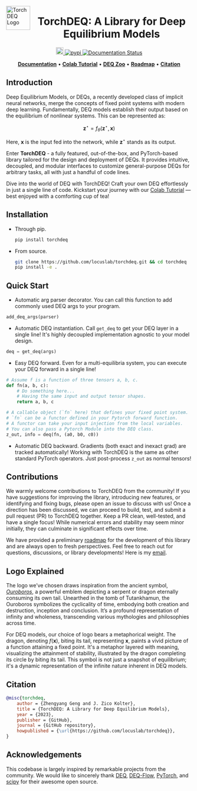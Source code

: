 <img src="https://drive.google.com/uc?id=1tCXsv0yanvQqncB9ke8x6fCKonu4z4iB" alt="TorchDEQ Logo" width="65" align="left"><div align="center"><h1>TorchDEQ: A Library for Deep Equilibrium Models</h1></div>

<p align="center">
    <a href="LICENSE">
        <img src="https://img.shields.io/badge/license-MIT-blue.svg" alt="License" height="20">
    </a>
    <a href="https://pypi.org/project/torchdeq/">
        <img src="https://img.shields.io/pypi/v/torchdeq" alt="pypi"heigh="20">
    </a>
    <a href='https://torchdeq.readthedocs.io/en/latest/?badge=latest'>
        <img src='https://readthedocs.org/projects/torchdeq/badge/?version=latest' alt='Documentation Status' />
    </a>
</p>

<p align="center">
<a href="https://torchdeq.readthedocs.io/en/latest/get_started.html"><b>Documentation</b></a> 
• 
<a href="https://colab.research.google.com/drive/12HiUnde7qLadeZGGtt7FITnSnbUmJr-I?usp=sharing"><b>Colab Tutorial</b></a> •
<a href="https://torchdeq.readthedocs.io/en/latest/deq-zoo/model.html"><b>DEQ Zoo</b></a>
•
<a href="TODO.md"><b>Roadmap</b></a> 
• 
<a href="README.md#citation"><b>Citation</b></a>  
</p>

## Introduction

Deep Equilibrium Models, or DEQs, a recently developed class of implicit neural networks, merge the concepts of fixed point systems with modern deep learning. Fundamentally, DEQ models establish their output based on the equilibrium of nonlinear systems. This can be represented as:

$$\mathbf{z}^\star=f_\theta(\mathbf{z}^\star, \mathbf{x})$$

Here, $\mathbf{x}$ is the input fed into the network, while $\mathbf{z}^\star$ stands as its output.

Enter **TorchDEQ** - a fully featured, out-of-the-box, and PyTorch-based library tailored for the design and deployment of DEQs. It provides intuitive, decoupled, and modular interfaces to customize general-purpose DEQs for arbitrary tasks, all with just a handful of code lines.

Dive into the world of DEQ with TorchDEQ! Craft your own DEQ effortlessly in just a single line of code. Kickstart your journey with our [Colab Tutorial](https://colab.research.google.com/drive/12HiUnde7qLadeZGGtt7FITnSnbUmJr-I?usp=sharing) — best enjoyed with a comforting cup of tea!

## Installation

- Through pip.

    ```bash
    pip install torchdeq
    ```

- From source.

    ```bash
    git clone https://github.com/locuslab/torchdeq.git && cd torchdeq
    pip install -e .
    ```

## Quick Start

- Automatic arg parser decorator. You can call this function to add commonly used DEQ args to your program. 

```Python
add_deq_args(parser)
```

- Automatic DEQ instantiation. Call `get_deq` to get your DEQ layer in a single line! It's highly decoupled implementation agnostic to your model design.

```Python
deq = get_deq(args)
```

- Easy DEQ forward. Even for a multi-equilibria system, you can execute your DEQ forward in a single line!

```Python
# Assume f is a function of three tensors a, b, c.
def fn(a, b, c):
    # Do something here...
    # Having the same input and output tensor shapes.
    return a, b, c

# A callable object (`fn` here) that defines your fixed point system.
# `fn` can be a functor defined in your Pytorch forward function.
# A functor can take your input injection from the local variables. 
# You can also pass a Pytorch Module into the DEQ class.
z_out, info = deq(fn, (a0, b0, c0))
```

- Automatic DEQ backward. Gradients (both exact and inexact grad) are tracked automatically! Working with TorchDEQ is the same as other standard PyTorch operators. Just post-process ``z_out`` as normal tensors!

## Contributions

We warmly welcome contributions to TorchDEQ from the community! If you have suggestions for improving the library, introducing new features, or identifying and fixing bugs, please open an issue to discuss with us! Once a direction has been discussed, we can proceed to build, test, and submit a pull request (PR) to TorchDEQ together. Keep a PR clean, well-tested, and have a single focus! While numerical errors and stability may seem minor initially, they can culminate in significant effects over time.

We have provided a preliminary [roadmap](TODO.md) for the development of this library and are always open to fresh perspectives. Feel free to reach out for questions, discussions, or library developments! Here is my [email](zhengyanggeng@gmail.com).

## Logo Explained

The logo we’ve chosen draws inspiration from the ancient symbol, *[Ouroboros](https://en.wikipedia.org/wiki/Ouroboros)*, a powerful emblem depicting a serpent or dragon eternally consuming its own tail. Unearthed in the tomb of Tutankhamun, the Ouroboros symbolizes the cyclicality of time, embodying both creation and destruction, inception and conclusion. It’s a profound representation of infinity and wholeness, transcending various mythologies and philosophies across time.

For DEQ models, our choice of logo bears a metaphorical weight. The dragon, denoting $f(\mathbf{x})$, biting its tail, representing $\mathbf{x}$, paints a vivid picture of a function attaining a fixed point. It's a metaphor layered with meaning, visualizing the attainment of stability, illustrated by the dragon completing its circle by biting its tail. This symbol is not just a snapshot of equilibrium; it's a dynamic representation of the infinite nature inherent in DEQ models.

## Citation

```bibtex
@misc{torchdeq,
    author = {Zhengyang Geng and J. Zico Kolter},
    title = {TorchDEQ: A Library for Deep Equilibrium Models},
    year = {2023},
    publisher = {GitHub},
    journal = {GitHub repository},
    howpublished = {\url{https://github.com/locuslab/torchdeq}},
}
```

## Acknowledgements

This codebase is largely inspired by remarkable projects from the community.
We would like to sincerely thank [DEQ](https://github.com/locuslab/deq), [DEQ-Flow](https://github.com/locuslab/deq-flow), [PyTorch](https://github.com/pytorch/pytorch), and [scipy](https://github.com/scipy/scipy) for their awesome open source.
